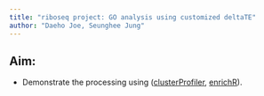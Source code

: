```yaml
---
title: "riboseq project: GO analysis using customized deltaTE"
author: "Daeho Joe, Seunghee Jung"
---
```


## Aim:

* Demonstrate the processing using ([clusterProfiler](https://github.com/YuLab-SMU/clusterProfiler), [enrichR](https://maayanlab.cloud/Enrichr/)).
